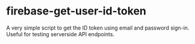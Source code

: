 # firebase-get-user-id-token
A very simple script to get the ID token using email and password sign-in. Useful for testing serverside API endpoints.

